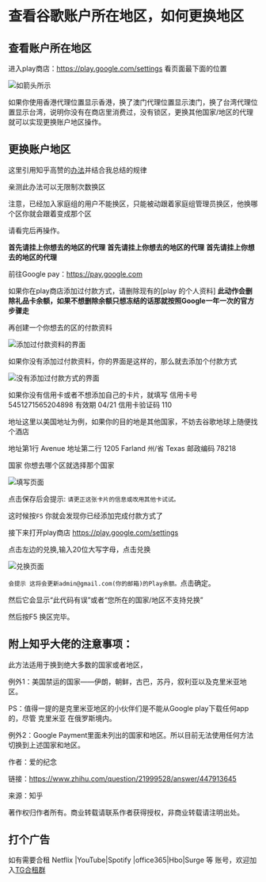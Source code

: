 查看谷歌账户所在地区，如何更换地区
====
查看账户所在地区
-------
进入play商店：https://play.google.com/settings 看页面最下面的位置


![如箭头所示](https://s2.ax1x.com/2019/12/06/QY3FWF.jpg) 


如果你使用香港代理位置显示香港，换了澳门代理位置显示澳门，换了台湾代理位置显示台湾，说明你没有在商店里消费过，没有锁区，更换其他国家/地区的代理就可以实现更换账户地区操作。


更换账户地区
-------


这里引用知乎高赞的<a href="https://www.zhihu.com/question/21999528" target="_blank">办法</a>并结合我总结的规律


亲测此办法可以无限制次数换区


注意，已经加入家庭组的用户不能换区，只能被动跟着家庭组管理员换区，他换哪个区你就会跟着变成那个区


请看完后再操作。


__首先请挂上你想去的地区的代理__
__首先请挂上你想去的地区的代理__
__首先请挂上你想去的地区的代理__





前往Google pay：https://pay.google.com


 
 

如果你在play商店添加过付款方式，请删除现有的[play 的个人资料] __此动作会删除礼品卡余额，如果不想删除余额只想冻结的话那就按照Google一年一次的官方步骤走__

再创建一个你想去的区的付款资料

![添加过付款资料的界面](https://s2.ax1x.com/2019/12/06/QYlHgJ.jpg) 


如果你没有添加过付款资料，你的界面是这样的，那么就去添加个付款方式
 
 
 
![没有添加过付款方式的界面]( https://s2.ax1x.com/2019/10/20/KMew4J.png) 
 
 
 
 如果你没有信用卡或者不想添加自己的卡片，就填写 信用卡号 5451271565204898  有效期  04/21 信用卡验证码 110 
 
 地址这里以美国地址为例，如果你的目的地是其他国家，不妨去谷歌地球上随便找个酒店
 
 地址第1行 Avenue  地址第二行 1205 Farland  州/省 Texas  邮政编码  78218

 
 
 
 国家 你想去哪个区就选择那个国家
 
 
 
![填写页面](https://s2.ax1x.com/2019/10/20/KMnHAS.png)



点击保存后会提示: `请更正这张卡片的信息或改用其他卡试试。`


这时候按`F5` 你就会发现你已经添加完成付款方式了


接下来打开play商店 https://play.google.com/settings


点击左边的兑换,输入20位大写字母，点击兑换 


![兑换页面](https://s2.ax1x.com/2019/10/20/KMlCrR.jpg)


`会提示 这将会更新admin@gmail.com(你的邮箱)的Play余额。`点击确定。


然后它会显示“此代码有误”或者“您所在的国家/地区不支持兑换”


然后按F5 换区完毕。


附上知乎大佬的注意事项：
-------

此方法适用于换到绝大多数的国家或者地区，


例外1：美国禁运的国家——伊朗，朝鲜，古巴，苏丹，叙利亚以及克里米亚地区。        


PS：值得一提的是克里米亚地区的小伙伴们是不能从Google play下载任何app的，尽管 克里米亚 在俄罗斯境内。


例外2：Google Payment里面未列出的国家和地区。所以目前无法使用任何方法切换到上述国家和地区。


作者：爱的纪念


链接：https://www.zhihu.com/question/21999528/answer/447913645


来源：知乎


著作权归作者所有。商业转载请联系作者获得授权，非商业转载请注明出处。

打个广告
-------
如有需要合租 Netflix |YouTube|Spotify |office365|Hbo|Surge 等 账号，欢迎加入<a href="https://t.me/hezu1" target="_blank">TG合租群</a>




